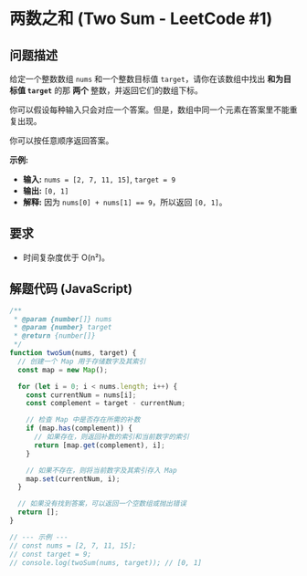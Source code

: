 # 两数之和 (Two Sum - LeetCode #1)

## 问题描述

给定一个整数数组 `nums` 和一个整数目标值 `target`，请你在该数组中找出 **和为目标值 `target`** 的那 **两个** 整数，并返回它们的数组下标。

你可以假设每种输入只会对应一个答案。但是，数组中同一个元素在答案里不能重复出现。

你可以按任意顺序返回答案。

**示例:**

- **输入:** `nums = [2, 7, 11, 15]`, `target = 9`
- **输出:** `[0, 1]`
- **解释:** 因为 `nums[0] + nums[1] == 9`，所以返回 `[0, 1]`。

## 要求

- 时间复杂度优于 O(n²)。

## 解题代码 (JavaScript)

```javascript
/**
 * @param {number[]} nums
 * @param {number} target
 * @return {number[]}
 */
function twoSum(nums, target) {
  // 创建一个 Map 用于存储数字及其索引
  const map = new Map();

  for (let i = 0; i < nums.length; i++) {
    const currentNum = nums[i];
    const complement = target - currentNum;

    // 检查 Map 中是否存在所需的补数
    if (map.has(complement)) {
      // 如果存在，则返回补数的索引和当前数字的索引
      return [map.get(complement), i];
    }

    // 如果不存在，则将当前数字及其索引存入 Map
    map.set(currentNum, i);
  }

  // 如果没有找到答案，可以返回一个空数组或抛出错误
  return [];
}

// --- 示例 ---
// const nums = [2, 7, 11, 15];
// const target = 9;
// console.log(twoSum(nums, target)); // [0, 1]
```
